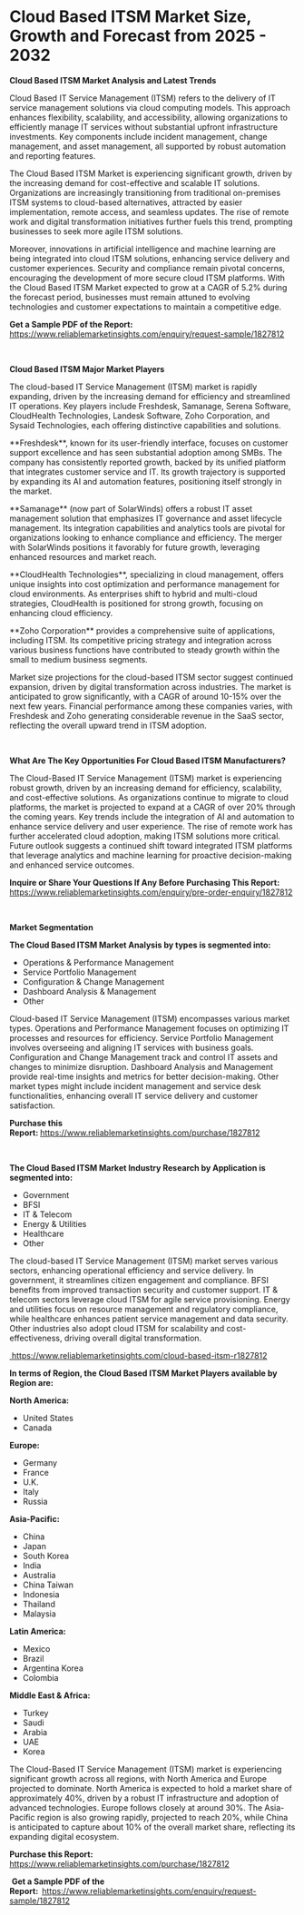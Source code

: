 <p><h1>Cloud Based ITSM Market Size, Growth and Forecast from 2025 - 2032</h1></p><p><strong>Cloud Based ITSM Market Analysis and Latest Trends</strong></p>
<p><p>Cloud Based IT Service Management (ITSM) refers to the delivery of IT service management solutions via cloud computing models. This approach enhances flexibility, scalability, and accessibility, allowing organizations to efficiently manage IT services without substantial upfront infrastructure investments. Key components include incident management, change management, and asset management, all supported by robust automation and reporting features.</p><p>The Cloud Based ITSM Market is experiencing significant growth, driven by the increasing demand for cost-effective and scalable IT solutions. Organizations are increasingly transitioning from traditional on-premises ITSM systems to cloud-based alternatives, attracted by easier implementation, remote access, and seamless updates. The rise of remote work and digital transformation initiatives further fuels this trend, prompting businesses to seek more agile ITSM solutions.</p><p>Moreover, innovations in artificial intelligence and machine learning are being integrated into cloud ITSM solutions, enhancing service delivery and customer experiences. Security and compliance remain pivotal concerns, encouraging the development of more secure cloud ITSM platforms. With the Cloud Based ITSM Market expected to grow at a CAGR of 5.2% during the forecast period, businesses must remain attuned to evolving technologies and customer expectations to maintain a competitive edge.</p></p>
<p><strong>Get a Sample PDF of the Report:&nbsp;</strong> <a href="https://www.reliablemarketinsights.com/enquiry/request-sample/1827812?utm_campaign=3361&utm_medium=2&utm_source=Github&utm_content=ia&utm_term=17042025&utm_id=cloud-based-itsm">https://www.reliablemarketinsights.com/enquiry/request-sample/1827812</a></p>
<p>&nbsp;</p>
<p><strong>Cloud Based ITSM Major Market Players</strong></p>
<p><p>The cloud-based IT Service Management (ITSM) market is rapidly expanding, driven by the increasing demand for efficiency and streamlined IT operations. Key players include Freshdesk, Samanage, Serena Software, CloudHealth Technologies, Landesk Software, Zoho Corporation, and Sysaid Technologies, each offering distinctive capabilities and solutions.</p><p>**Freshdesk**, known for its user-friendly interface, focuses on customer support excellence and has seen substantial adoption among SMBs. The company has consistently reported growth, backed by its unified platform that integrates customer service and IT. Its growth trajectory is supported by expanding its AI and automation features, positioning itself strongly in the market.</p><p>**Samanage** (now part of SolarWinds) offers a robust IT asset management solution that emphasizes IT governance and asset lifecycle management. Its integration capabilities and analytics tools are pivotal for organizations looking to enhance compliance and efficiency. The merger with SolarWinds positions it favorably for future growth, leveraging enhanced resources and market reach.</p><p>**CloudHealth Technologies**, specializing in cloud management, offers unique insights into cost optimization and performance management for cloud environments. As enterprises shift to hybrid and multi-cloud strategies, CloudHealth is positioned for strong growth, focusing on enhancing cloud efficiency.</p><p>**Zoho Corporation** provides a comprehensive suite of applications, including ITSM. Its competitive pricing strategy and integration across various business functions have contributed to steady growth within the small to medium business segments.</p><p>Market size projections for the cloud-based ITSM sector suggest continued expansion, driven by digital transformation across industries. The market is anticipated to grow significantly, with a CAGR of around 10-15% over the next few years. Financial performance among these companies varies, with Freshdesk and Zoho generating considerable revenue in the SaaS sector, reflecting the overall upward trend in ITSM adoption.</p></p>
<p>&nbsp;</p>
<p><strong>What Are The Key Opportunities For Cloud Based ITSM Manufacturers?</strong></p>
<p><p>The Cloud-Based IT Service Management (ITSM) market is experiencing robust growth, driven by an increasing demand for efficiency, scalability, and cost-effective solutions. As organizations continue to migrate to cloud platforms, the market is projected to expand at a CAGR of over 20% through the coming years. Key trends include the integration of AI and automation to enhance service delivery and user experience. The rise of remote work has further accelerated cloud adoption, making ITSM solutions more critical. Future outlook suggests a continued shift toward integrated ITSM platforms that leverage analytics and machine learning for proactive decision-making and enhanced service outcomes.</p></p>
<p><strong>Inquire or Share Your Questions If Any Before Purchasing This Report:</strong> <a href="https://www.reliablemarketinsights.com/enquiry/pre-order-enquiry/1827812?utm_campaign=3361&utm_medium=2&utm_source=Github&utm_content=ia&utm_term=17042025&utm_id=cloud-based-itsm">https://www.reliablemarketinsights.com/enquiry/pre-order-enquiry/1827812</a></p>
<p>&nbsp;</p>
<p><strong>Market Segmentation</strong></p>
<p><strong>The Cloud Based ITSM Market Analysis by types is segmented into:</strong></p>
<p><ul><li>Operations & Performance Management</li><li>Service Portfolio Management</li><li>Configuration & Change Management</li><li>Dashboard Analysis & Management</li><li>Other</li></ul></p>
<p><p>Cloud-based IT Service Management (ITSM) encompasses various market types. Operations and Performance Management focuses on optimizing IT processes and resources for efficiency. Service Portfolio Management involves overseeing and aligning IT services with business goals. Configuration and Change Management track and control IT assets and changes to minimize disruption. Dashboard Analysis and Management provide real-time insights and metrics for better decision-making. Other market types might include incident management and service desk functionalities, enhancing overall IT service delivery and customer satisfaction.</p></p>
<p><strong>Purchase this Report:&nbsp;</strong><a href="https://www.reliablemarketinsights.com/purchase/1827812?utm_campaign=3361&utm_medium=2&utm_source=Github&utm_content=ia&utm_term=17042025&utm_id=cloud-based-itsm">https://www.reliablemarketinsights.com/purchase/1827812</a></p>
<p>&nbsp;</p>
<p><strong>The Cloud Based ITSM Market Industry Research by Application is segmented into:</strong></p>
<p><ul><li>Government</li><li>BFSI</li><li>IT & Telecom</li><li>Energy & Utilities</li><li>Healthcare</li><li>Other</li></ul></p>
<p><p>The cloud-based IT Service Management (ITSM) market serves various sectors, enhancing operational efficiency and service delivery. In government, it streamlines citizen engagement and compliance. BFSI benefits from improved transaction security and customer support. IT & telecom sectors leverage cloud ITSM for agile service provisioning. Energy and utilities focus on resource management and regulatory compliance, while healthcare enhances patient service management and data security. Other industries also adopt cloud ITSM for scalability and cost-effectiveness, driving overall digital transformation.</p></p>
<p><a href="https://www.reliablemarketinsights.com/cloud-based-itsm-r1827812?utm_campaign=3361&utm_medium=2&utm_source=Github&utm_content=ia&utm_term=17042025&utm_id=cloud-based-itsm">&nbsp;https://www.reliablemarketinsights.com/cloud-based-itsm-r1827812</a></p>
<p><strong>In terms of Region, the Cloud Based ITSM Market Players available by Region are:</strong></p>
<p>
    <p> <strong> North America: </strong>
        <ul>
            <li>United States</li>
            <li>Canada</li>
        </ul>
        </p> 
    <p> <strong> Europe: </strong>
        <ul>
            <li>Germany</li>
            <li>France</li>
            <li>U.K.</li>
            <li>Italy</li>
            <li>Russia</li>
        </ul>
        </p> 
    <p> <strong> Asia-Pacific: </strong>
        <ul>
            <li>China</li>
            <li>Japan</li>
            <li>South Korea</li>
            <li>India</li>
            <li>Australia</li>
            <li>China Taiwan</li>
            <li>Indonesia</li>
            <li>Thailand</li>
            <li>Malaysia</li>
        </ul>
        </p> 
    <p> <strong> Latin America: </strong>
        <ul>
            <li>Mexico</li>
            <li>Brazil</li>
            <li>Argentina Korea</li>
            <li>Colombia</li>
        </ul>
        </p> 
    <p> <strong> Middle East & Africa: </strong>
        <ul>
            <li>Turkey</li>
            <li>Saudi</li>
            <li>Arabia</li>
            <li>UAE</li>
            <li>Korea</li>
        </ul>
    </p>
    </p>
<p><p>The Cloud-Based IT Service Management (ITSM) market is experiencing significant growth across all regions, with North America and Europe projected to dominate. North America is expected to hold a market share of approximately 40%, driven by a robust IT infrastructure and adoption of advanced technologies. Europe follows closely at around 30%. The Asia-Pacific region is also growing rapidly, projected to reach 20%, while China is anticipated to capture about 10% of the overall market share, reflecting its expanding digital ecosystem.</p></p>
<p><strong>Purchase this Report: </strong><a href="https://www.reliablemarketinsights.com/purchase/1827812?utm_campaign=3361&utm_medium=2&utm_source=Github&utm_content=ia&utm_term=17042025&utm_id=cloud-based-itsm">https://www.reliablemarketinsights.com/purchase/1827812</a></p>
<p>&nbsp;<strong>Get a Sample PDF of the Report:&nbsp;&nbsp;</strong><a href="https://www.reliablemarketinsights.com/enquiry/request-sample/1827812?utm_campaign=3361&utm_medium=2&utm_source=Github&utm_content=ia&utm_term=17042025&utm_id=cloud-based-itsm">https://www.reliablemarketinsights.com/enquiry/request-sample/1827812</a></p>
<p><strong></strong></p>
<p><p></p><p></p><p></p></p>